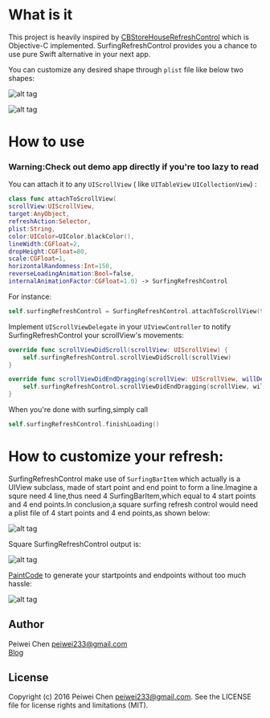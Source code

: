 # What is it 


This project is heavily inspired by [CBStoreHouseRefreshControl](https://github.com/coolbeet/CBStoreHouseRefreshControl) which is Objective-C implemented. SurfingRefreshControl provides you a chance to use pure Swift alternative in your next app.

You can customize any desired shape through `plist` file like below two shapes:

![alt tag](http://peiweichen.github.io/outofwebsite/gif/surfing.gif)

![alt tag](http://peiweichen.github.io/outofwebsite/gif/storehouse.gif)




# How to use

### Warning:Check out demo app directly if you're too lazy to read 

You can attach it to any `UIScrollView`  ( like `UITableView` `UICollectionView`) :

```swift
class func attachToScrollView(
scrollView:UIScrollView,
target:AnyObject,
refreshAction:Selector,
plist:String,
color:UIColor=UIColor.blackColor(),
lineWidth:CGFloat=2,
dropHeight:CGFloat=80,
scale:CGFloat=1,
horizontalRandomness:Int=150,
reverseLoadingAnimation:Bool=false,
internalAnimationFactor:CGFloat=1.0) -> SurfingRefreshControl
```

For instance:

```swift
self.surfingRefreshControl = SurfingRefreshControl.attachToScrollView(tableView, target: self,refreshAction:#selector(DemoViewController.refreshTriggered), plist: "surfing", color: UIColor.whiteColor(),lineWidth: 1.5, dropHeight: 120, scale: 1.0, horizontalRandomness: 100,  reverseLoadingAnimation: false, internalAnimationFactor: 0.8) 
```

Implement `UIScrollViewDelegate` in your `UIViewController` to notify SurfingRefreshControl your scrollView's movements:

```swift
override func scrollViewDidScroll(scrollView: UIScrollView) {
  	self.surfingRefreshControl.scrollViewDidScroll(scrollView)
}

override func scrollViewDidEndDragging(scrollView: UIScrollView, willDecelerate decelerate: Bool) {
	self.surfingRefreshControl.scrollViewDidEndDragging(scrollView, willDecelerate: decelerate)
}
```

When you're done with surfing,simply call         

```swift
self.surfingRefreshControl.finishLoading()
```

# How to customize your refresh:

SurfingRefreshControl make use of `SurfingBarItem` which actually is a UIView subclass, made of start point and end point to form a line.Imagine a squre need 4 line,thus need 4 SurfingBarItem,which equal to 4 start points and 4 end points.In conclusion,a square surfing refresh control would need a plist file of 4 start points and 4 end points,as shown below:

![alt tag](http://peiweichen.github.io/outofwebsite/images/squareplist.png)


Square SurfingRefreshControl output is:

![alt tag](http://peiweichen.github.io/outofwebsite/images/squarerefresh.png)


[PaintCode](http://www.paintcodeapp.com/) to generate your startpoints and endpoints without too much hassle:

![alt tag](http://peiweichen.github.io/outofwebsite/images/paintcodedemo.png)


Author
------
Peiwei Chen 
peiwei233@gmail.com  
[Blog](http://peiweichen.github.io)  


License
-------
Copyright (c) 2016 Peiwei Chen <peiwei233@gmail.com>. See the LICENSE file for license rights and limitations (MIT).


